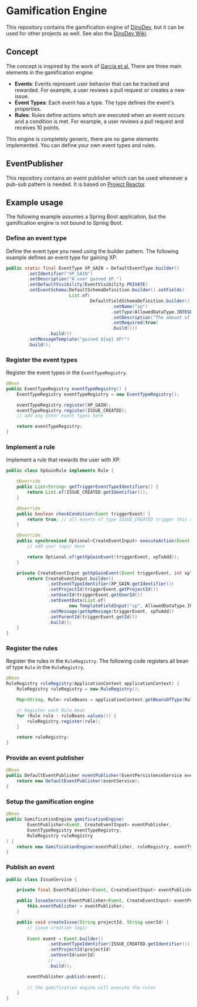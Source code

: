 # Gamification Engine

This repository contains the gamification engine of [DinoDev](https://github.com/MEITREX/dinodev), but it can be used
for other projects as well.
See also the [DinoDev Wiki](https://github.com/MEITREX/dinodev/wiki/).

## Concept

The concept is inspired by the work
of [Garcia et al.](https://www.sciencedirect.com/science/article/pii/S0164121217301218?casa_token=s-cYhGuPw1AAAAAA:FUTHVyjbcEeDX3PVIBFWNGp3LQdcmTj3rORLPnUW239XbvYrFg82kqyDq2R_rVqA1LVqvL5ZFf4)
There are three main elements in the gamification engine:

- **Events**: Events represent user behavior that can be tracked and rewarded. For example, a user reviews a pull
  request or creates a new issue.
- **Event Types**: Each event has a type. The type defines the event's properties.
- **Rules**: Rules define actions which are executed when an event occurs and a condition is met. For example, a user
  reviews a pull request and receives 10 points.

This engine is completely generic, there are no game elements implemented. You can define your own event types and
rules.

## EventPublisher

This repository contains an event publisher which can be used whenever a pub-sub pattern is needed. It is based
on [Project Reactor](https://projectreactor.io/).

## Example usage

The following example assumes a Spring Boot application, but the gamification engine is not bound to Spring Boot.

### Define an event type

Define the event type you need using the builder pattern. The following example defines an event type for gaining XP.

```java
public static final EventType XP_GAIN = DefaultEventType.builder()
        .setIdentifier("XP_GAIN")
        .setDescription("A user gained XP.")
        .setDefaultVisibility(EventVisibility.PRIVATE)
        .setEventSchema(DefaultSchemaDefinition.builder().setFields(
                        List.of(
                                DefaultFieldSchemaDefinition.builder()
                                        .setName("xp")
                                        .setType(AllowedDataType.INTEGER)
                                        .setDescription("The amount of XP gained.")
                                        .setRequired(true)
                                        .build()))
                .build())
        .setMessageTemplate("gained ${xp} XP!")
        .build();
```

### Register the event types

Register the event types in the `EventTypeRegistry`.

```java
@Bean
public EventTypeRegistry eventTypeRegistry() {
    EventTypeRegistry eventTypeRegistry = new EventTypeRegistry();

    eventTypeRegistry.register(XP_GAIN);
    eventTypeRegistry.register(ISSUE_CREATED);
    // add any other event types here

    return eventTypeRegistry;
}
```

### Implement a rule

Implement a rule that rewards the user with XP.

```java
public class XpGainRule implements Rule {

    @Override
    public List<String> getTriggerEventTypeIdentifiers() {
        return List.of(ISSUE_CREATED.getIdentifier());
    }

    @Override
    public boolean checkCondition(Event triggerEvent) {
        return true; // all events of type ISSUE_CREATED trigger this rule
    }

    @Override
    public synchronized Optional<CreateEventInput> executeAction(Event triggerEvent) {
        // add your logic here

        return Optional.of(getXpGainEvent(triggerEvent, xpToAdd));
    }

    private CreateEventInput getXpGainEvent(Event triggerEvent, int xpToAdd) {
        return CreateEventInput.builder()
                .setEventTypeIdentifier(XP_GAIN.getIdentifier())
                .setProjectId(triggerEvent.getProjectId())
                .setUserId(triggerEvent.getUserId())
                .setEventData(List.of(
                        new TemplateFieldInput("xp", AllowedDataType.INTEGER, Integer.toString(xpToAdd))))
                .setMessage(getXpMessage(triggerEvent, xpToAdd))
                .setParentId(triggerEvent.getId())
                .build();
    }
}
```

### Register the rules

Register the rules in the `RuleRegistry`.
The following code registers all bean of type `Rule` in the `RuleRegistry`.

```java
@Bean
RuleRegistry ruleRegistry(ApplicationContext applicationContext) {
    RuleRegistry ruleRegistry = new RuleRegistry();

    Map<String, Rule> ruleBeans = applicationContext.getBeansOfType(Rule.class);

    // Register each Rule bean
    for (Rule rule : ruleBeans.values()) {
        ruleRegistry.register(rule);
    }

    return ruleRegistry;
}
```

### Provide an event publisher

```java
@Bean
public DefaultEventPublisher eventPublisher(EventPersistenceService eventService) {
    return new DefaultEventPublisher(eventService);
}
```

### Setup the gamification engine

```java
@Bean
public GamificationEngine gamificationEngine(
        EventPublisher<Event, CreateEventInput> eventPublisher,
        EventTypeRegistry eventTypeRegistry,
        RuleRegistry ruleRegistry
) {
    return new GamificationEngine(eventPublisher, ruleRegistry, eventTypeRegistry);
}
```

### Publish an event

```java
public class IssueService {

    private final EventPublisher<Event, CreateEventInput> eventPublisher;

    public IssueService(EventPublisher<Event, CreateEventInput> eventPublisher) {
        this.eventPublisher = eventPublisher;
    }

    public void createIssue(String projectId, String userId) {
        // issue creation logic
        
        Event event = Event.builder()
                .setEventTypeIdentifier(ISSUE_CREATED.getIdentifier())
                .setProjectId(projectId)
                .setUserId(userId)
                // ....
                .build();

        eventPublisher.publish(event);
        
        // the gamification engine will execute the rules
    }
}
```

```
